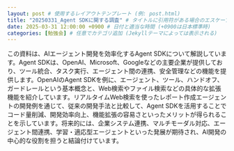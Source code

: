 ```yaml
---
layout: post # 使用するレイアウトテンプレート (例: post.html)
title: "20250331_Agent SDKに関する調査" # タイトルに引用符がある場合のエスケープ
date: 2025-03-31 12:00:00 +0900 # 日付と適当な時間 (+0900は日本標準時)
categories: [勉強会] # 任意でカテゴリ追加 (Jekyllテーマによっては表示される)
---
```


この資料は、AIエージェント開発を効率化するAgent SDKについて解説しています。Agent SDKは、OpenAI、Microsoft、Googleなどの主要企業が提供しており、ツール統合、タスク実行、エージェント間の連携、安全管理などの機能を提供します。OpenAIのAgent SDKを例に、エージェント、ツール、ハンドオフ、ガードレールという基本概念と、Web検索やファイル検索などの具体的な拡張機能を紹介しています。リアルタイムWeb検索を使ったレポート作成エージェントの開発例を通じて、従来の開発手法と比較して、Agent SDKを活用することでコード量削減、開発効率向上、機能拡張の容易さといったメリットが得られることを示しています。将来的には、企業システム連携、マルチモーダル対応、エージェント間連携、学習・適応型エージェントといった発展が期待され、AI開発の中心的な役割を担うと結論付けています。
